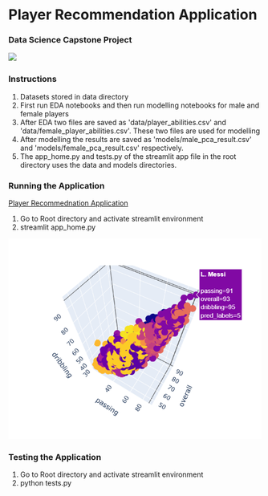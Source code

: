 

<h1> Player Recommendation Application </h1>

<h3> Data Science Capstone Project </h3>

<img src="https://cdn.mos.cms.futurecdn.net/y8Z3cKCQ6cZgTZNh5TeKgX.jpg">

### Instructions

1. Datasets stored in data directory
2. First run EDA notebooks and then run modelling notebooks for male and female players
3. After EDA two files are saved as 'data/player_abilities.csv' and 'data/female_player_abilities.csv'. These two files are used for modelling
4. After modelling the results are saved as 'models/male_pca_result.csv' and 'models/female_pca_result.csv' respectively.
5. The app_home.py and tests.py of  the streamlit app file in the root directory uses the data and models directories.

### Running the Application

<a href="https://aditya2695-player-recommendation-application-app-home-eu6qy9.streamlitapp.com/">Player Recommednation Application</a>

1. Go to Root directory and activate streamlit environment
2. streamlit app_home.py


<img src="images/male_pca_cluster1.png">



### Testing the Application

1. Go to Root directory and activate streamlit environment
2. python tests.py

